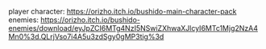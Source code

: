 player character: https://orizho.itch.io/bushido-main-character-pack
enemies: https://orizho.itch.io/bushido-enemies/download/eyJpZCI6MTg4NzI5NSwiZXhwaXJlcyI6MTc1Mjg2NzA4Mn0%3d.QLrjVso7i4A5u3zdSgy0gMP3tig%3d